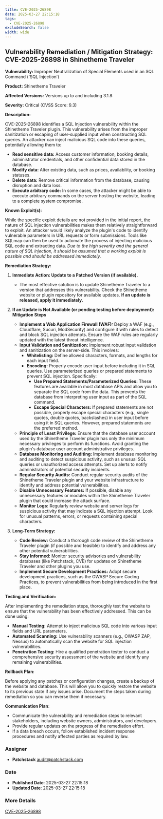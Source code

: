 ```yaml
---
title: CVE-2025-26898
date: 2025-03-27 22:15:18
tags:
  - CVE-2025-26898
excludeSearch: false
width: wide
---
```


## Vulnerability Remediation / Mitigation Strategy: CVE-2025-26898 in Shinetheme Traveler

**Vulnerability:** Improper Neutralization of Special Elements used in an SQL Command ('SQL Injection')

**Product:** Shinetheme Traveler

**Affected Versions:** Versions up to and including 3.1.8

**Severity:** Critical (CVSS Score: 9.3)

**Description:**

CVE-2025-26898 identifies a SQL Injection vulnerability within the Shinetheme Traveler plugin. This vulnerability arises from the improper sanitization or escaping of user-supplied input when constructing SQL queries. An attacker can inject malicious SQL code into these queries, potentially allowing them to:

*   **Read sensitive data:**  Access customer information, booking details, administrator credentials, and other confidential data stored in the database.
*   **Modify data:** Alter existing data, such as prices, availability, or booking statuses.
*   **Delete data:**  Remove critical information from the database, causing disruption and data loss.
*   **Execute arbitrary code:** In some cases, the attacker might be able to execute arbitrary commands on the server hosting the website, leading to a complete system compromise.

**Known Exploit(s):**

While the specific exploit details are not provided in the initial report, the nature of SQL injection vulnerabilities makes them relatively straightforward to exploit.  An attacker would likely analyze the plugin's code to identify vulnerable parameters in URL requests or form submissions. Tools like SQLmap can then be used to automate the process of injecting malicious SQL code and extracting data.  *Due to the high severity and the general nature of SQL injection, it should be assumed that a working exploit is possible and should be addressed immediately.*

**Remediation Strategy:**

1.  **Immediate Action: Update to a Patched Version (if available).**

    *   The most effective solution is to update Shinetheme Traveler to a version that addresses this vulnerability.  Check the Shinetheme website or plugin repository for available updates.  **If an update is released, apply it immediately.**

2.  **If an Update is Not Available (or pending testing before deployment): Mitigation Steps**

    *   **Implement a Web Application Firewall (WAF):**  Deploy a WAF (e.g., Cloudflare, Sucuri, ModSecurity) and configure it with rules to detect and block SQL injection attempts.  Ensure the WAF rules are regularly updated with the latest threat intelligence.
    *   **Input Validation and Sanitization:** Implement robust input validation and sanitization on the server-side.  This involves:
        *   **Whitelisting:**  Define allowed characters, formats, and lengths for each input field.
        *   **Encoding:**  Properly encode user input before including it in SQL queries.  Use parameterized queries or prepared statements to prevent SQL injection.  Specifically:
            *   **Use Prepared Statements/Parameterized Queries:**  These features are available in most database APIs and allow you to separate the SQL code from the data.  This prevents the database from interpreting user input as part of the SQL command.
            *   **Escape Special Characters:**  If prepared statements are not possible, properly escape special characters (e.g., single quotes, double quotes, backslashes) in user input before using it in SQL queries.  However, prepared statements are the preferred method.
    *   **Principle of Least Privilege:** Ensure that the database user account used by the Shinetheme Traveler plugin has only the minimum necessary privileges to perform its functions.  Avoid granting the plugin's database user account administrative privileges.
    *   **Database Monitoring and Auditing:** Implement database monitoring and auditing to detect suspicious activity, such as unusual SQL queries or unauthorized access attempts.  Set up alerts to notify administrators of potential security incidents.
    *   **Regular Security Audits:**  Conduct regular security audits of the Shinetheme Traveler plugin and your website infrastructure to identify and address potential vulnerabilities.
    *   **Disable Unnecessary Features:** If possible, disable any unnecessary features or modules within the Shinetheme Traveler plugin that could increase the attack surface.
    *   **Monitor Logs:**  Regularly review website and server logs for suspicious activity that may indicate a SQL injection attempt. Look for unusual patterns, errors, or requests containing special characters.

3.  **Long-Term Strategy:**

    *   **Code Review:**  Conduct a thorough code review of the Shinetheme Traveler plugin (if possible and feasible) to identify and address any other potential vulnerabilities.
    *   **Stay Informed:**  Monitor security advisories and vulnerability databases (like Patchstack, CVE) for updates on Shinetheme Traveler and other plugins you use.
    *   **Implement Secure Development Practices:**  Adopt secure development practices, such as the OWASP Secure Coding Practices, to prevent vulnerabilities from being introduced in the first place.

**Testing and Verification:**

After implementing the remediation steps, thoroughly test the website to ensure that the vulnerability has been effectively addressed.  This can be done using:

*   **Manual Testing:**  Attempt to inject malicious SQL code into various input fields and URL parameters.
*   **Automated Scanning:**  Use vulnerability scanners (e.g., OWASP ZAP, Nessus) to automatically scan the website for SQL injection vulnerabilities.
*   **Penetration Testing:**  Hire a qualified penetration tester to conduct a comprehensive security assessment of the website and identify any remaining vulnerabilities.

**Rollback Plan:**

Before applying any patches or configuration changes, create a backup of the website and database. This will allow you to quickly restore the website to its previous state if any issues arise.  Document the steps taken during remediation so you can reverse them if necessary.

**Communication Plan:**

*   Communicate the vulnerability and remediation steps to relevant stakeholders, including website owners, administrators, and developers.
*   Provide regular updates on the progress of the remediation effort.
*   If a data breach occurs, follow established incident response procedures and notify affected parties as required by law.

### Assigner
- **Patchstack** <audit@patchstack.com>

### Date
- **Published Date**: 2025-03-27 22:15:18
- **Updated Date**: 2025-03-27 22:15:18

### More Details
[CVE-2025-26898](https://www.cvedetails.com/cve/CVE-2025-26898)